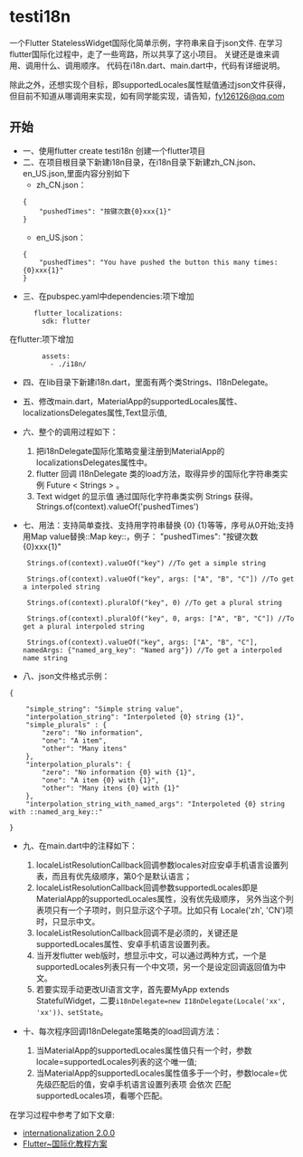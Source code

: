 # testi18n

一个Flutter StatelessWidget国际化简单示例，字符串来自于json文件.
在学习flutter国际化过程中，走了一些弯路，所以共享了这小项目。
关键还是谁来调用、调用什么、调用顺序。
代码在i18n.dart、main.dart中，代码有详细说明。

除此之外，还想实现个目标，即supportedLocales属性赋值通过json文件获得，但目前不知道从哪调用来实现，如有同学能实现，请告知，fy126126@qq.com
## 开始
- 一、使用flutter create testi18n 创建一个flutter项目
- 二、在项目根目录下新建i18n目录，在i18n目录下新建zh_CN.json、en_US.json,里面内容分别如下
    - zh_CN.json：
    ```
    {
        "pushedTimes": "按键次数{0}xxx{1}"
    }
    ```
    - en_US.json： 
    ```
    {
        "pushedTimes": "You have pushed the button this many times:  {0}xxx{1}"
    }
    ```
- 三、在pubspec.yaml中dependencies:项下增加
```
      flutter_localizations:
        sdk: flutter
```
在flutter:项下增加
```
        assets:
          - ./i18n/
```
- 四、在lib目录下新建i18n.dart，里面有两个类Strings、I18nDelegate。
- 五、修改main.dart，MaterialApp的supportedLocales属性、localizationsDelegates属性,Text显示值,
- 六、整个的调用过程如下：
    1. 把i18nDelegate国际化策略变量注册到MaterialApp的localizationsDelegates属性中。
    2. flutter 回调 I18nDelegate 类的load方法，取得异步的国际化字符串类实例 Future < Strings > 。
    3. Text widget 的显示值 通过国际化字符串类实例 Strings 获得。Strings.of(context).valueOf('pushedTimes')

- 七、用法：支持简单查找、支持用字符串替换 {0} {1}等等，序号从0开始;支持用Map value替换::Map key::，例子： "pushedTimes": "按键次数{0}xxx{1}"
   ```     
    Strings.of(context).valueOf("key") //To get a simple string
    
    Strings.of(context).valueOf("key", args: ["A", "B", "C"]) //To get a interpoled string
    
    Strings.of(context).pluralOf("key", 0) //To get a plural string
    
    Strings.of(context).pluralOf("key", 0, args: ["A", "B", "C"]) //To get a plural interpoled string
    
    Strings.of(context).valueOf("key", args: ["A", "B", "C"], namedArgs: {"named_arg_key": "Named arg"}) //To get a interpoled name string
    ```
    
- 八、json文件格式示例：
```
{

    "simple_string": "Simple string value",
    "interpolation_string": "Interpoleted {0} string {1}",
    "simple_plurals" : {
        "zero": "No information",
        "one": "A item",
        "other": "Many itens"
    },
    "interpolation_plurals": {
        "zero": "No information {0} with {1}",
        "one": "A item {0} with {1}",
        "other": "Many itens {0} with {1}"
    },
    "interpolation_string_with_named_args": "Interpoleted {0} string with ::named_arg_key::"
    
}
```
- 九、在main.dart中的注释如下：

    1. localeListResolutionCallback回调参数locales对应安卓手机语言设置列表，而且有优先级顺序，第0个是默认语言；
    2. localeListResolutionCallback回调参数supportedLocales即是MaterialApp的supportedLocales属性，没有优先级顺序，
     另外当这个列表项只有一个子项时，则只显示这个子项。比如只有 Locale('zh', 'CN')项时，只显示中文。
    3. localeListResolutionCallback回调不是必须的，关键还是supportedLocales属性、安卓手机语言设置列表。
    4. 当开发flutter web版时，想显示中文，可以通过两种方式，一个是supportedLocales列表只有一个中文项，另一个是设定回调返回值为中文。
    5. 若要实现手动更改UI语言文字，首先要MyApp extends StatefulWidget，二要`i18nDelegate=new I18nDelegate(Locale('xx', 'xx'))、setState`。
- 十、每次程序回调I18nDelegate策略类的load回调方法：
   1. 当MaterialApp的supportedLocales属性值只有一个时，参数locale=supportedLocales列表的这个唯一值;
   2. 当MaterialApp的supportedLocales属性值多于一个时，参数locale=优先级匹配后的值，安卓手机语言设置列表项 会依次 匹配supportedLocales项，看哪个匹配。
                            

在学习过程中参考了如下文章:

- [internationalization 2.0.0](https://pub.dev/packages/internationalization)
- [Flutter~国际化教程方案](http://zhoushaoting.com/2019/06/11/%E7%A7%BB%E5%8A%A8%E7%AB%AF%E5%AD%A6%E4%B9%A0/Flutter~%E5%9B%BD%E9%99%85%E5%8C%96%E6%95%99%E7%A8%8B%E6%96%B9%E6%A1%88/)
